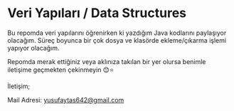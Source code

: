 
# Veri Yapıları / Data Structures

Bu repomda veri yapılarını öğrenirken ki yazdığım Java kodlarını paylaşıyor olacağım. Süreç boyunca bir çok dosya ve klasörde ekleme/çıkarma işlemi yapıyor olacağım. 

Repomda merak ettiğiniz veya aklınıza takılan bir yer olursa benimle iletişime geçmekten çekinmeyin 😊⭐

İletişim;

Mail Adresi: yusufaytas642@gmail.com
